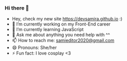 ### Hi there 👋


- Hey, check my new site https://devsamira.github.io :)
- 🔭 I’m currently working on my Front-End career
- 🌱 I’m currently learning JavaScript
- 💬 Ask me about anything you need help with ^^
- 📫 How to reach me: samieditor2020@gmail.com
- 😄 Pronouns: She/her
- ⚡ Fun fact: I love cosplay <3
